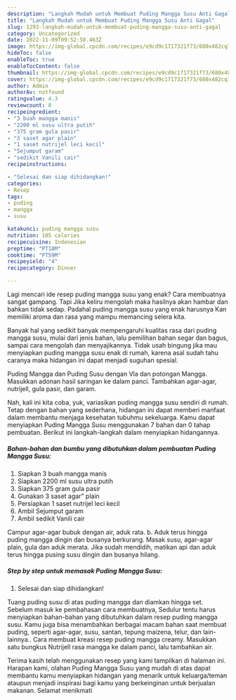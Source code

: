 ```yaml
---
description: "Langkah Mudah untuk Membuat Puding Mangga Susu Anti Gagal"
title: "Langkah Mudah untuk Membuat Puding Mangga Susu Anti Gagal"
slug: 1293-langkah-mudah-untuk-membuat-puding-mangga-susu-anti-gagal
category: Uncategorized
date: 2022-11-09T09:52:58.463Z
image: https://img-global.cpcdn.com/recipes/e9cd9c1717321f73/680x482cq70/puding-mangga-susu-foto-resep-utama.jpg
hideToc: false
enableToc: true
enableTocContent: false
thumbnail: https://img-global.cpcdn.com/recipes/e9cd9c1717321f73/680x482cq70/puding-mangga-susu-foto-resep-utama.jpg
cover: https://img-global.cpcdn.com/recipes/e9cd9c1717321f73/680x482cq70/puding-mangga-susu-foto-resep-utama.jpg
author: Admin
authorAv: notfound
ratingvalue: 4.3
reviewcount: 8
recipeingredient:
- "3 buah mangga manis"
- "2200 ml susu ultra putih"
- "375 gram gula pasir"
- "3 saset agar plain"
- "1 saset nutrijel leci kecil"
- "Sejumput garam"
- "sedikit Vanili cair"
recipeinstructions:

- "Selesai dan siap dihidangkan!"
categories:
- Resep
tags:
- puding
- mangga
- susu

katakunci: puding mangga susu 
nutrition: 105 calories
recipecuisine: Indonesian
preptime: "PT18M"
cooktime: "PT59M"
recipeyield: "4"
recipecategory: Dinner

---
```



Lagi mencari ide resep puding mangga susu yang enak? Cara membuatnya sangat gampang. Tapi Jika keliru mengolah maka hasilnya akan hambar dan bahkan tidak sedap. Padahal puding mangga susu yang enak harusnya Kan memiliki aroma dan rasa yang mampu memancing selera kita.


Banyak hal yang sedikit banyak mempengaruhi kualitas rasa dari puding mangga susu, mulai dari jenis bahan, lalu pemilihan bahan segar dan bagus, sampai cara mengolah dan menyajikannya. Tidak usah bingung jika mau menyiapkan puding mangga susu enak di rumah, karena asal sudah tahu caranya maka hidangan ini dapat menjadi suguhan spesial.

Puding Mangga dan Puding Susu dengan Vla dan potongan Mangga. Masukkan adonan hasil saringan ke dalam panci. Tambahkan agar-agar, nutrijell, gula pasir, dan garam.


Nah, kali ini kita coba, yuk, variasikan puding mangga susu sendiri di rumah. Tetap dengan bahan yang sederhana, hidangan ini dapat memberi manfaat dalam membantu menjaga kesehatan tubuhmu sekeluarga. Kamu dapat menyiapkan Puding Mangga Susu menggunakan 7 bahan dan 0 tahap pembuatan. Berikut ini langkah-langkah dalam menyiapkan hidangannya.

<!--inarticleads1-->

##### Bahan-bahan dan bumbu yang dibutuhkan dalam pembuatan Puding Mangga Susu:

1. Siapkan 3 buah mangga manis
1. Siapkan 2200 ml susu ultra putih
1. Siapkan 375 gram gula pasir
1. Gunakan 3 saset agar&#34; plain
1. Persiapkan 1 saset nutrijel leci kecil
1. Ambil Sejumput garam
1. Ambil sedikit Vanili cair


Campur agar-agar bubuk dengan air, aduk rata. b. Aduk terus hingga puding mangga dingin dan busanya berkurang. Masak susu, agar-agar plain, gula dan aduk merata. Jika sudah mendidih, matikan api dan aduk terus hingga pusing susu dingin dan busanya hilang. 

<!--inarticleads2-->

##### Step by step untuk memasak Puding Mangga Susu:


1. Selesai dan siap dihidangkan!

Tuang puding susu di atas puding mangga dan diamkan hingga set. Sebelum masuk ke pembahasan cara membuatnya, Sedulur tentu harus menyiapkan bahan-bahan yang dibutuhkan dalam resep puding mangga susu. Kamu juga bisa menambahkan berbagai macam bahan saat membuat puding, seperti agar-agar, susu, santan, tepung maizena, telur, dan lain-lainnya.. Cara membuat kreasi resep puding mangga creamy. Masukkan satu bungkus Nutrijell rasa mangga ke dalam panci, lalu tambahkan air. 

Terima kasih telah menggunakan resep yang kami tampilkan di halaman ini. Harapan kami, olahan Puding Mangga Susu yang mudah di atas dapat membantu kamu menyiapkan hidangan yang menarik untuk keluarga/teman ataupun menjadi inspirasi bagi kamu yang berkeinginan untuk berjualan makanan. Selamat menikmati
